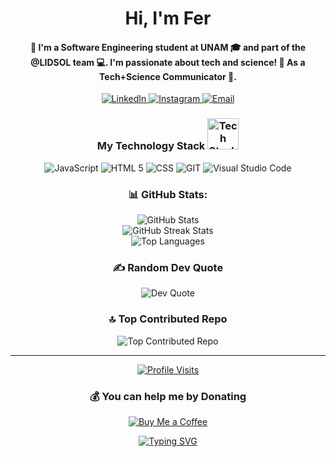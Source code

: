 <h1 align="center">Hi, I'm Fer</h1>
<h4 align="center">
  💫 I'm a Software Engineering student at UNAM 🎓 and part of the @LIDSOL team 💻. I'm passionate about tech and science! 🚀 As a Tech+Science Communicator 📡.
</h4>

<p align="center">
  <a href="https://www.linkedin.com/in/fernanda-ord-fig/">
    <img src="https://img.shields.io/badge/LinkedIn-0A66C2?style=for-the-badge&logo=linkedin&logoColor=white" alt="LinkedIn" />
  </a>
  <a href="https://www.instagram.com/or.fer/">
    <img src="https://img.shields.io/badge/Instagram-E4405F?style=for-the-badge&logo=instagram&logoColor=white" alt="Instagram" />
  </a>
  <a href="mailto:ferordonezfigueroa07@gmail.com">
    <img src="https://img.shields.io/badge/Email-D14836?style=for-the-badge&logo=gmail&logoColor=white" alt="Email" />
  </a>
</p>

<h3 align="center">
  My Technology Stack 
  <img src="https://i.gifer.com/origin/c9/c91879d18c2401559f750c7a7aaeb56a_w200.gif" width="50" alt="Tech Stack GIF" />
</h3>

<p align="center">
  <img src="https://img.shields.io/badge/JavaScript-323330?style=for-the-badge&logo=javascript&logoColor=F7DF1E" alt="JavaScript" />
  <img src="https://img.shields.io/badge/HTML5-E34F26?style=for-the-badge&logo=html5&logoColor=white" alt="HTML 5" />
  <img src="https://img.shields.io/badge/CSS3-1572B6?style=for-the-badge&logo=css3&logoColor=white" alt="CSS" />
  <img src="https://img.shields.io/badge/Git-F05032?style=for-the-badge&logo=git&logoColor=white" alt="GIT" />
  <img src="https://img.shields.io/badge/Visual_Studio_Code-0078D4?style=for-the-badge&logo=visual%20studio%20code&logoColor=white" alt="Visual Studio Code" />
</p>

<h3 align="center">📊 GitHub Stats:</h3>

<p align="center">
  <img src="https://github-readme-stats.vercel.app/api?username=fer-of&theme=dark&hide_border=false&include_all_commits=false&count_private=true" alt="GitHub Stats" /><br />
  <img src="https://github-readme-streak-stats.herokuapp.com/?user=fer-of&theme=dark&hide_border=false" alt="GitHub Streak Stats" /><br />
  <img src="https://github-readme-stats.vercel.app/api/top-langs/?username=fer-of&theme=dark&hide_border=false&include_all_commits=false&count_private=true&layout=compact" alt="Top Languages" />
</p>

<h3 align="center">✍️ Random Dev Quote</h3>
<p align="center">
  <img src="https://quotes-github-readme.vercel.app/api?type=horizontal&theme=radical" alt="Dev Quote" />
</p>

<h3 align="center">🔝 Top Contributed Repo</h3>
<p align="center">
  <img src="https://github-contributor-stats.vercel.app/api?username=fer-of&limit=5&theme=transparent&combine_all_yearly_contributions=true" alt="Top Contributed Repo" />
</p>

<hr />

<p align="center">
  <a href="https://visitcount.itsvg.in">
    <img src="https://visitcount.itsvg.in/api?id=fer-of&icon=0&color=6" alt="Profile Visits" />
  </a>
</p>

<h3 align="center">💰 You can help me by Donating</h3>
<p align="center">
  <a href="https://buymeacoffee.com/fer.of">
    <img src="https://img.shields.io/badge/Buy%20Me%20a%20Coffee-ffdd00?style=for-the-badge&logo=buy-me-a-coffee&logoColor=black" alt="Buy Me a Coffee" />
  </a>
</p>

<div align="center">
  <a href="https://git.io/typing-svg">
    <img src="https://readme-typing-svg.herokuapp.com?font=Roboto&duration=4000&pause=1000&color=6176a4&width=435&lines=Thanks+for+visiting+my+GitHub!;Come+back+soon!" alt="Typing SVG" />
  </a>
</div>
